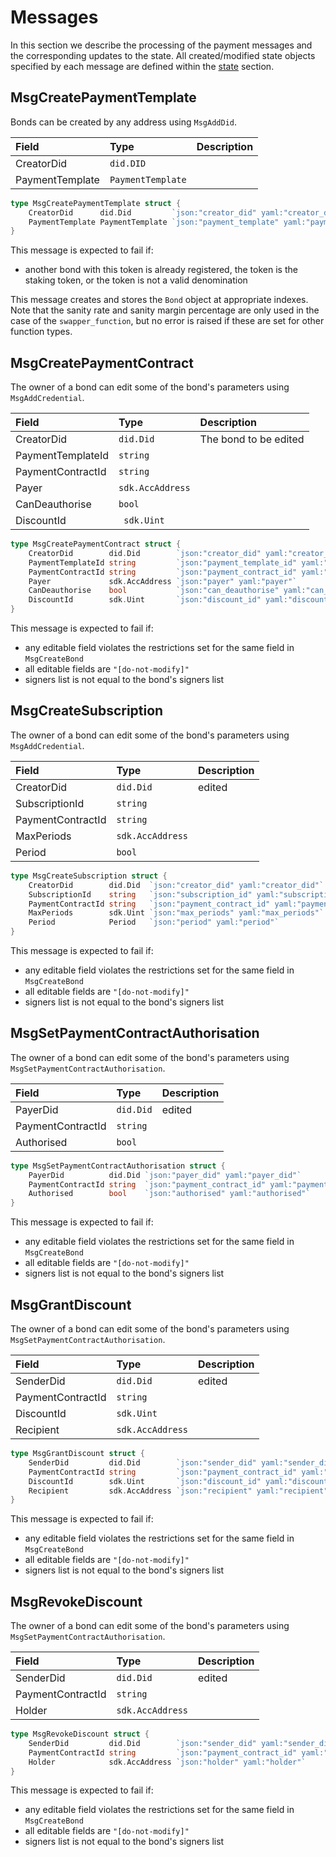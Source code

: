 # Messages

In this section we describe the processing of the payment messages and the corresponding updates to the state. All created/modified state objects specified by each message are defined within the [state](./02_state.md) section.

## MsgCreatePaymentTemplate

Bonds can be created by any address using `MsgAddDid`.

| **Field**              | **Type**           | **Description**                                                                                               |
|:-----------------------|:-----------------  |:--------------------------------------------------------------------------------------------------------------|
| CreatorDid             | `did.DID`          | 
| PaymentTemplate        | `PaymentTemplate`  | 

```go
type MsgCreatePaymentTemplate struct {
	CreatorDid      did.Did         `json:"creator_did" yaml:"creator_did"`
	PaymentTemplate PaymentTemplate `json:"payment_template" yaml:"payment_template"`
}
```

This message is expected to fail if:

- another bond with this token is already registered, the token is the staking token, or the token is not a valid denomination

This message creates and stores the `Bond` object at appropriate indexes. Note that the sanity rate and sanity margin percentage are only used in the case of the `swapper_function`, but no error is raised if these are set for other function types.

## MsgCreatePaymentContract 

The owner of a bond can edit some of the bond's parameters using `MsgAddCredential`.

| **Field**              | **Type**           | **Description**                                                                                               |
|:-----------------------|:-------------------|:--------------------------------------------------------------------------------------------------------------|
| CreatorDid             | `did.Did`          | The bond to be edited 
| PaymentTemplateId      | `string`           | 
| PaymentContractId      | `string`           | 
| Payer                  | `sdk.AccAddress`   | 
| CanDeauthorise         | `bool`             | 
| DiscountId             | ` sdk.Uint`        | 

```go
type MsgCreatePaymentContract struct {
	CreatorDid        did.Did        `json:"creator_did" yaml:"creator_did"`
	PaymentTemplateId string         `json:"payment_template_id" yaml:"payment_template_id"`
	PaymentContractId string         `json:"payment_contract_id" yaml:"payment_contract_id"`
	Payer             sdk.AccAddress `json:"payer" yaml:"payer"`
	CanDeauthorise    bool           `json:"can_deauthorise" yaml:"can_deauthorise"`
	DiscountId        sdk.Uint       `json:"discount_id" yaml:"discount_id"`
}
```
This message is expected to fail if:
- any editable field violates the restrictions set for the same field in `MsgCreateBond`
- all editable fields are `"[do-not-modify]"`
- signers list is not equal to the bond's signers list

## MsgCreateSubscription 

The owner of a bond can edit some of the bond's parameters using `MsgAddCredential`.

| **Field**              | **Type**           | **Description**                                                                                               |
|:-----------------------|:-------------------|:--------------------------------------------------------------------------------------------------------------|
| CreatorDid             | `did.Did`          | edited 
| SubscriptionId         | `string`           | 
| PaymentContractId      | `string`           | 
| MaxPeriods             | `sdk.AccAddress`   | 
| Period                 | `bool`             | 


```go
type MsgCreateSubscription struct {
	CreatorDid        did.Did  `json:"creator_did" yaml:"creator_did"`
	SubscriptionId    string   `json:"subscription_id" yaml:"subscription_id"`
	PaymentContractId string   `json:"payment_contract_id" yaml:"payment_contract_id"`
	MaxPeriods        sdk.Uint `json:"max_periods" yaml:"max_periods"`
	Period            Period   `json:"period" yaml:"period"`
}
```
This message is expected to fail if:
- any editable field violates the restrictions set for the same field in `MsgCreateBond`
- all editable fields are `"[do-not-modify]"`
- signers list is not equal to the bond's signers list

## MsgSetPaymentContractAuthorisation 

The owner of a bond can edit some of the bond's parameters using `MsgSetPaymentContractAuthorisation`.

| **Field**              | **Type**           | **Description**                                                                                               |
|:-----------------------|:-------------------|:--------------------------------------------------------------------------------------------------------------|
| PayerDid               | `did.Did`          | edited 
| PaymentContractId      | `string`           | 
| Authorised             | `bool`             | 


```go
type MsgSetPaymentContractAuthorisation struct {
	PayerDid          did.Did `json:"payer_did" yaml:"payer_did"`
	PaymentContractId string  `json:"payment_contract_id" yaml:"payment_contract_id"`
	Authorised        bool    `json:"authorised" yaml:"authorised"`
}
```
This message is expected to fail if:
- any editable field violates the restrictions set for the same field in `MsgCreateBond`
- all editable fields are `"[do-not-modify]"`
- signers list is not equal to the bond's signers list

## MsgGrantDiscount 

The owner of a bond can edit some of the bond's parameters using `MsgSetPaymentContractAuthorisation`.

| **Field**              | **Type**           | **Description**                                                                                               |
|:-----------------------|:-------------------|:--------------------------------------------------------------------------------------------------------------|
| SenderDid              | `did.Did`          | edited 
| PaymentContractId      | `string`           | 
| DiscountId             | `sdk.Uint`         | 
| Recipient              | `sdk.AccAddress`   |


```go
type MsgGrantDiscount struct {
	SenderDid         did.Did        `json:"sender_did" yaml:"sender_did"`
	PaymentContractId string         `json:"payment_contract_id" yaml:"payment_contract_id"`
	DiscountId        sdk.Uint       `json:"discount_id" yaml:"discount_id"`
	Recipient         sdk.AccAddress `json:"recipient" yaml:"recipient"`
}
```
This message is expected to fail if:
- any editable field violates the restrictions set for the same field in `MsgCreateBond`
- all editable fields are `"[do-not-modify]"`
- signers list is not equal to the bond's signers list

## MsgRevokeDiscount 

The owner of a bond can edit some of the bond's parameters using `MsgSetPaymentContractAuthorisation`.

| **Field**              | **Type**           | **Description**                                                                                               |
|:-----------------------|:-------------------|:--------------------------------------------------------------------------------------------------------------|
| SenderDid              | `did.Did`          | edited 
| PaymentContractId      | `string`           | 
| Holder                 | `sdk.AccAddress`   | 



```go
type MsgRevokeDiscount struct {
	SenderDid         did.Did        `json:"sender_did" yaml:"sender_did"`
	PaymentContractId string         `json:"payment_contract_id" yaml:"payment_contract_id"`
	Holder            sdk.AccAddress `json:"holder" yaml:"holder"`
}

```
This message is expected to fail if:
- any editable field violates the restrictions set for the same field in `MsgCreateBond`
- all editable fields are `"[do-not-modify]"`
- signers list is not equal to the bond's signers list

